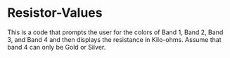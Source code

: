 # Resistor-Values
This is a code that prompts the user for the colors of Band 1, Band 2, Band 3, and Band 4 and then displays the resistance in Kilo-ohms. Assume that band 4 can only be Gold or Silver.
